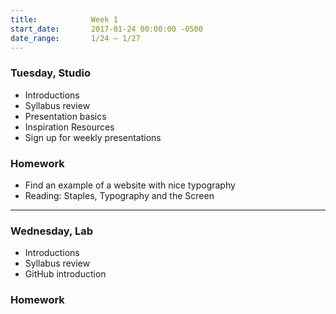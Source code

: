 ```yaml
---
title:            Week 1
start_date:       2017-01-24 00:00:00 -0500
date_range:       1/24 – 1/27
---
```


### Tuesday, Studio

- Introductions
- Syllabus review
- Presentation basics
- Inspiration Resources
- Sign up for weekly presentations


### Homework

- Find an example of a website with nice typography
- Reading: Staples, Typography and the Screen

---

### Wednesday, Lab

- Introductions
- Syllabus review
- GitHub introduction

### Homework
